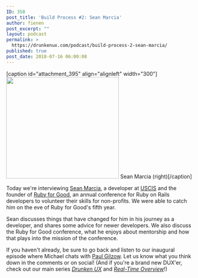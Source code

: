 ```yaml
---
ID: 358
post_title: 'Build Process #2: Sean Marcia'
author: fienen
post_excerpt: ""
layout: podcast
permalink: >
  https://drunkenux.com/podcast/build-process-2-sean-marcia/
published: true
post_date: 2018-07-16 06:00:08
---
```

[caption id="attachment_395" align="alignleft" width="300"]<a href="https://drunkenux.com/wp-content/uploads/2018/07/sean.png"><img class="wp-image-395 size-medium" src="https://drunkenux.com/wp-content/uploads/2018/07/sean-300x270.png" alt="" width="300" height="270" /></a> Sean Marcia (right)[/caption]

Today we're interviewing <a href="https://github.com/seanmarcia">Sean Marcia</a>, a developer at <a href="https://www.uscis.gov/">USCIS</a> and the founder of <a href="https://rubyforgood.org">Ruby for Good</a>, an annual conference for Ruby on Rails developers to volunteer their skills for non-profits. We were able to catch him on the eve of Ruby for Good's fifth year.

Sean discusses things that have changed for him in his journey as a developer, and shares some advice for newer developers. We also discuss the Ruby for Good conference, what he enjoys about mentorship and how that plays into the mission of the conference.

If you haven't already, be sure to go back and listen to our inaugural episode where Michael chats with <a href="/podcast/build-process-1-paul-gilzow/">Paul Gilzow</a>. Let us know what you think down in the comments or on social! (And if you're a brand new DUX'er, check out our main series <em><a href="/series/drunken-ux/">Drunken UX</a></em> and <em><a href="/series/real-time-overview/">Real-Time Overview</a></em>!)